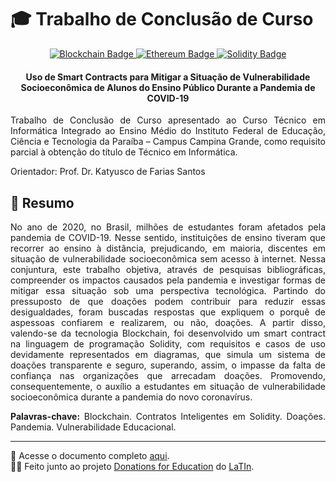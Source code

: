 # 🎓 Trabalho de Conclusão de Curso
<p align="center">
  <a href="https://www.blockchain.com">
    <img src="https://img.shields.io/badge/Blockchain-121D33?style=for-the-badge&logo=Blockchain-dot-com&logoColor=white" title="Blockchain" alt="Blockchain Badge" />
  </a>
  <a href="https://ethereum.org">
    <img src="https://img.shields.io/badge/Ethereum-3C3C3D?style=for-the-badge&logo=Ethereum&logoColor=white" title="Ethereum" alt="Ethereum Badge" />
  </a>
  <a href="https://soliditylang.org">
    <img src="https://img.shields.io/badge/Solidity-363636?style=for-the-badge&logo=Solidity&logoColor=white" title="Solidy" alt="Solidity Badge" />
  </a>
</p>
<h4 align="center">
  Uso de Smart Contracts para Mitigar a Situação de Vulnerabilidade Socioeconômica de Alunos do Ensino Público Durante a Pandemia de COVID-19
</h4>
<p align="justify">
  Trabalho de Conclusão de Curso apresentado ao Curso Técnico em Informática Integrado ao Ensino Médio do Instituto Federal de Educação, Ciência e Tecnologia da Paraíba – Campus Campina Grande, como requisito parcial à obtenção do título de Técnico em Informática.
</p>
<p align="justify">
  Orientador: Prof. Dr. Katyusco de Farias Santos
</p>

## 📑 Resumo
<p align="justify">
  No ano de 2020, no Brasil, milhões de estudantes foram afetados pela pandemia de COVID-19. Nesse sentido, instituições de ensino tiveram que recorrer ao ensino à distância, prejudicando, em maioria, discentes em situação de vulnerabilidade socioeconômica sem acesso à internet. Nessa conjuntura, este trabalho objetiva, através de pesquisas bibliográficas, compreender os impactos causados pela pandemia e investigar formas de mitigar essa situação sob uma perspectiva tecnológica. Partindo do pressuposto de que doações podem contribuir para reduzir essas desigualdades, foram buscadas respostas que expliquem o porquê de aspessoas confiarem e realizarem, ou não, doações. A partir disso, valendo-se da tecnologia Blockchain, foi desenvolvido um smart contract na linguagem de programação Solidity, com requisitos e casos de uso devidamente representados em diagramas, que simula um sistema de doações transparente e seguro, superando, assim, o impasse da falta de confiança nas organizações que arrecadam doações. Promovendo, consequentemente, o auxílio a estudantes em situação de vulnerabilidade socioeconômica durante a pandemia do novo coronavírus.
</p>
<p align="justify">
  <b>Palavras-chave:</b> Blockchain. Contratos Inteligentes em Solidity. Doações. Pandemia. 
Vulnerabilidade Educacional.
</p>

---

📃 Acesse o documento completo [aqui](TCC.pdf "Trabalho de Conclusão de Curso em formato PDF"). <br />
🤝🏻 Feito junto ao projeto [Donations for Education](https://github.com/latin-ifpb/donations-for-education "Repositório de Donations for Education") do [LaTIn](https://github.com/latin-ifpb "Laboratório de Tecnologia da Informação do IFPB Campus Campina Grande").

